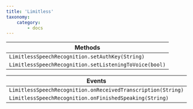 ```yaml
---
title: 'Limitless'
taxonomy:
    category:
        - docs
---
```




| Methods                                  |
| ---------------------------------------- |
| `LimitlessSpeechRecognition.setAuthKey(String)` |
| `LimitlessSpeechRecognition.setListeningToVoice(bool)` |


| Events                                   |
| ---------------------------------------- |
| `LimitlessSpeechRecognition.onReceivedTranscription(String)` |
| `LimitlessSpeechRecognition.onFinishedSpeaking(String)` |

